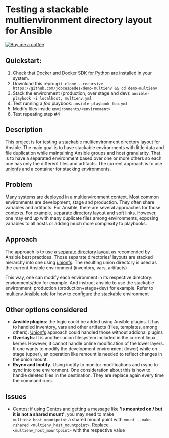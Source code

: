 # Testing a stackable multienvironment directory layout for Ansible
[![Buy me a coffee](https://img.shields.io/badge/$-BuyMeACoffee-blue.svg)](https://www.buymeacoffee.com/jobcespedes)
## Quickstart:
1. Check that [Docker](https://docs.docker.com/install/) and [Docker SDK for Python](https://docker-py.readthedocs.io/en/stable/) are installed in your system.
2. Download this repo: ```git clone --recursive https://github.com/jobcespedes/demo-multienv && cd demo-multienv```
3. Stack the environment (production, over stage and dev): ```ansible-playbook -i localhost, multienv.yml```
4. Test running a _foo_ playbook: ```ansible-playbook foo.yml```
5. Modify files inside ```environments/<environment>```
6. Test repeating step #4

## Description
This project is for testing a stackable multienvironment directory layout for Ansible. The main goal is to have stackable environments with little data and file duplication while maintaining Ansible groups and host granularity. That is to have a separated environment based over one or more others so each one has only the different files and artifacts. The current approach is to use [unionfs](http://unionfs.filesystems.org/) and a container for stacking environments.

## Problem
Many systems are deployed in a multienvironment context. Most common environments are development, stage and production.  They often share variables and artifacts. For Ansible, there are several approaches for those contexts. For example, [separate directory layout](https://docs.ansible.com/ansible/latest/user_guide/playbooks_best_practices.html#alternative-directory-layout) and [soft links](https://www.digitalocean.com/community/tutorials/how-to-manage-multistage-environments-with-ansible). However, one may end up with many duplicate files among environments, exposing variables to all hosts or adding much more complexity to playbooks.

## Approach
The approach is to use a [separate directory layout](https://docs.ansible.com/ansible/latest/user_guide/playbooks_best_practices.html#alternative-directory-layout) as recomended by Ansible best practices. Those separate directories' layouts are stacked hierarchy into one using [unionfs](http://unionfs.filesystems.org/). The resulting union directory is used as the current Ansible environment (inventory, vars, artifacts)

This way, one can modify each environment in its respective directory: envionments/dev for example. And instruct ansible to use the stackable environment: production (production+stage+dev) for example. Refer to [multienv Ansible role](https://github.com/jobcespedes/multienv/blob/master/README.md) for how to configure the stackable environment

## Other options considered
* **Ansible plugins**: the logic could be added using Ansible plugins. It has to handled inventory, vars and other artifacts (files, templates, among others). [Unionfs](http://unionfs.filesystems.org/) approach could handled those without addional plugins
* **Overlayfs**: It is another union filesystem included in the current linux kernel. However, it cannot handle online modification of the lower layers. If one wants to modify the development environment (lower) while on stage (upper), an operation like remount is needed to reflect changes in the union mount.
* **Rsync and Inotify**. Using inotify to monitor modifications and rsync to sync into one environment. One consideration about this is how to handle deleted files in the destination. They are replace again every time the command runs.

## Issues
- Centos: if using Centos and getting a message like **'is mounted on / but it is not a shared mount'**, you may need to make ```multienv_host_mountpoint``` a shared mount point with ```mount --make-rshared <multienv_host_mountpoint>```. Replace ```<multienv_host_mountpoint>``` with the respective value
